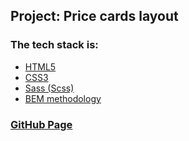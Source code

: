 ## Project: Price cards layout

### The tech stack is:

- [HTML5](https://developer.mozilla.org/en-US/docs/Web/HTML)
- [CSS3](https://developer.mozilla.org/en-US/docs/Web/CSS)
- [Sass (Scss)](https://sass-lang.com/documentation/)
- [BEM methodology](https://en.bem.info/methodology/)

### [GitHub Page](https://github.com/Denis-Chornyi/gromcode.git)
